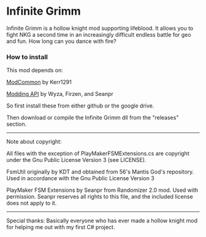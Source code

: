 # Infinite Grimm

Infinite Grimm is a hollow knight mod supporting lifeblood. It allows you to fight NKG a second time in an increasingly difficult endless battle for geo and fun. How long can you dance with fire?

### How to install

This mod depends on:

[ModCommon](https://github.com/Kerr1291/ModCommon) by Kerr1291

[Modding API](https://github.com/seanpr96/HollowKnight.Modding) by Wyza, Firzen, and Seanpr

So first install these from either github or the google drive.

Then download or compile the Infinite Grimm dll from the "releases" section.

---

Note about copyright:

All files with the exception of PlayMakerFSMExtensions.cs are copyright under the Gnu Public License Version 3 (see LICENSE).

FsmUtil originally by KDT and obtained from 56's Mantis God's repository. Used in accordance with the Gnu Public License Version 3

PlayMaker FSM Extensions by Seanpr from Randomizer 2.0 mod. Used with permission. Seanpr reserves all rights to this file, and the included license does not apply to it.

---

Special thanks: Basically everyone who has ever made a hollow knight mod for helping me out with my first C# project.
